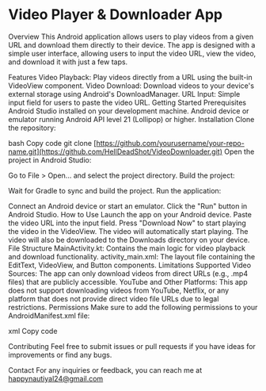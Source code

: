 # Video Player & Downloader App
Overview
This Android application allows users to play videos from a given URL and download them directly to their device. The app is designed with a simple user interface, allowing users to input the video URL, view the video, and download it with just a few taps.

Features
Video Playback: Play videos directly from a URL using the built-in VideoView component.
Video Download: Download videos to your device's external storage using Android's DownloadManager.
URL Input: Simple input field for users to paste the video URL.
Getting Started
Prerequisites
Android Studio installed on your development machine.
Android device or emulator running Android API level 21 (Lollipop) or higher.
Installation
Clone the repository:

bash
Copy code
git clone [https://github.com/yourusername/your-repo-name.git](https://github.com/HellDeadShot/VideoDownloader.git)
Open the project in Android Studio:

Go to File > Open... and select the project directory.
Build the project:

Wait for Gradle to sync and build the project.
Run the application:

Connect an Android device or start an emulator.
Click the "Run" button in Android Studio.
How to Use
Launch the app on your Android device.
Paste the video URL into the input field.
Press "Download Now" to start playing the video in the VideoView.
The video will automatically start playing.
The video will also be downloaded to the Downloads directory on your device.
File Structure
MainActivity.kt: Contains the main logic for video playback and download functionality.
activity_main.xml: The layout file containing the EditText, VideoView, and Button components.
Limitations
Supported Video Sources: The app can only download videos from direct URLs (e.g., .mp4 files) that are publicly accessible.
YouTube and Other Platforms: This app does not support downloading videos from YouTube, Netflix, or any platform that does not provide direct video file URLs due to legal restrictions.
Permissions
Make sure to add the following permissions to your AndroidManifest.xml file:

xml
Copy code
<uses-permission android:name="android.permission.INTERNET" />
<uses-permission android:name="android.permission.WRITE_EXTERNAL_STORAGE" />
<uses-permission android:name="android.permission.ACCESS_NETWORK_STATE" />
<uses-permission android:name="android.permission.READ_EXTERNAL_STORAGE" />

Contributing
Feel free to submit issues or pull requests if you have ideas for improvements or find any bugs.

Contact
For any inquiries or feedback, you can reach me at happynautiyal24@gmail.com

